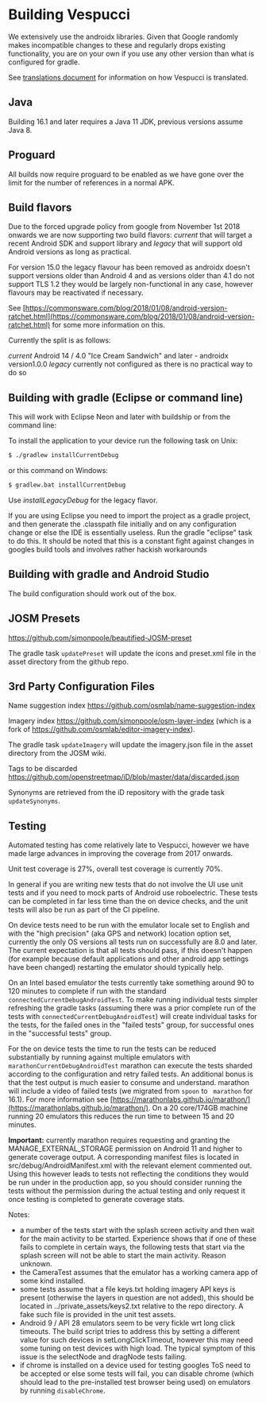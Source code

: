 
# Building Vespucci

We extensively use the androidx libraries. Given that Google randomly makes incompatible changes to these and regularly drops existing functionality, you are on your own if you use any other version than what is configured for gradle.

See [translations document](TRANSLATIONS.md) for information on how Vespucci is translated.

## Java

Building 16.1 and later requires a Java 11 JDK, previous versions assume Java 8.

## Proguard

All builds now require proguard to be enabled as we have gone over the limit for the number of references in a normal APK.

## Build flavors

Due to the forced upgrade policy from google from November 1st 2018 onwards we are now supporting two build flavors: _current_ that will target a recent Android SDK and support library and _legacy_ that will support old Android versions as long as practical.

For version 15.0 the legacy flavour has been removed as androidx doesn't support versions older than Android 4 and as versions older than 4.1 do not support TLS 1.2 they would be largely non-functional in any case, however flavours may be reactivated if necessary.

See [https://commonsware.com/blog/2018/01/08/android-version-ratchet.html](https://commonsware.com/blog/2018/01/08/android-version-ratchet.html) for some more information on this.

Currently the split is as follows:

  _current_ Android 14 / 4.0 "Ice Cream Sandwich" and later - androidx version1.0.0
  _legacy_ currently not configured as there is no practical way to do so

## Building with gradle (Eclipse or command line)

This will work with Eclipse Neon and later with buildship or from the command line:

To install the application to your device run the following task on Unix:

```bash
$ ./gradlew installCurrentDebug
```

or this command on Windows:

```bash
$ gradlew.bat installCurrentDebug
```

Use _installLegacyDebug_ for the legacy flavor.

If you are using Eclipse you need to import the project as a gradle project, and then generate the .classpath file initially and on any configuration change or else the IDE is essentially useless. Run the gradle "eclipse" task to do this. It should be noted that this is a constant fight against changes in googles build tools and involves rather hackish workarounds

## Building with gradle and Android Studio

The build configuration should work out of the box.

## JOSM Presets

https://github.com/simonpoole/beautified-JOSM-preset

The gradle task ``updatePreset`` will update the icons and preset.xml file in the asset directory from the github repo.

## 3rd Party Configuration Files

Name suggestion index https://github.com/osmlab/name-suggestion-index

Imagery index https://github.com/simonpoole/osm-layer-index (which is a fork of https://github.com/osmlab/editor-imagery-index).

The gradle task ``updateImagery`` will update the imagery.json file in the asset directory from the JOSM wiki.

Tags to be discarded https://github.com/openstreetmap/iD/blob/master/data/discarded.json

Synonyms are retrieved from the iD repository with the grade task ``updateSynonyms``.

## Testing

Automated testing has come relatively late to Vespucci, however we have made large advances in improving the coverage from 2017 onwards.

Unit test coverage is 27%, overall test coverage is currently 70%.

In general if you are writing new tests that do not involve the UI use unit tests and if you need to mock parts of Android use roboelectric. These tests can be completed in far less time than the on device checks, and the unit tests will also be run as part of the CI pipeline.

On device tests need to be run with the emulator locale set to English and with the "high precision" (aka GPS and network) location option set, currently the only OS versions all tests run on successfully are 8.0 and later. The current expectation is that all tests should pass, if this doesn't happen (for example because default applications and other android app settings have been changed) restarting the emulator should typically help. 

On an Intel based emulator the tests currently take something around 90 to 120 minutes to complete if run with the standard ``connectedCurrentDebugAndroidTest``.
To make running individual tests simpler refreshing the gradle tasks (assuming there was a prior complete run of the tests with ``connectedCurrentDebugAndroidTest``) will create individual tasks for the tests, for the failed ones in the "failed tests" group, for successful ones in the "successful tests" group.

For the on device tests the time to run the tests can be reduced substantially by running against multiple emulators with ``marathonCurrentDebugAndroidTest`` marathon can execute the tests sharded according to the configuration and retry failed tests. An additional bonus is that the test output is much easier to consume and understand. marathon will include a video of failed tests (we migrated from ``spoon`` to `` marathon`` for 16.1). For more information see [https://marathonlabs.github.io/marathon/](https://marathonlabs.github.io/marathon/). On a 20 core/174GB machine running 20 emulators this reduces the run time to between 15 and 20 minutes.

__Important:__ currently marathon requires requesting and granting the MANAGE_EXTERNAL_STORAGE permission on Android 11 and higher to generate coverage output. A corresponding manifest files is located in src/debug/AndroidManifest.xml with the relevant element commented out. Using this however leads to tests not reflecting the conditions they would be run under in the production app, so you should consider running the tests without the permission during the actual testing and only request it once testing is completed to generate coverage stats.

Notes: 

* a number of the tests start with the splash screen activity and then wait for the main activity to be started. Experience shows that if one of these fails to complete in certain ways, the following tests that start via the splash screen will not be able to start the main activity. Reason unknown.
* the CameraTest assumes that the emulator has a working camera app of some kind installed.
* some tests assume that a file keys.txt holding imagery API keys is present (otherwise the layers in question are not added), this should be located in ../private_assets/keys2.txt relative to the repo directory. A fake such file is provided in the unit test assets.
* Android 9 / API 28 emulators seem to be very fickle wrt long click timeouts. The build script tries to address this by setting a different value for such devices in setLongClickTimeout, however this may need some tuning on test devices with high load. The typical symptom of this issue is the selectNode and dragNode tests failing.
* if chrome is installed on a device used for testing googles ToS need to be accepted or else some tests will fail, you can disable chrome (which should lead to the pre-installed test browser being used) on emulators by running ``disableChrome``.